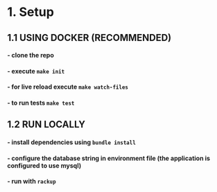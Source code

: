 # 1. Setup
## 1.1 USING DOCKER (RECOMMENDED)
#### - clone the repo 
#### - execute `make init`
#### - for live reload execute `make watch-files`
#### - to run tests `make test`

## 1.2 RUN LOCALLY
#### - install dependencies using `bundle install`
#### - configure the database string in environment file (the application is configured to use mysql)
#### - run with `rackup`